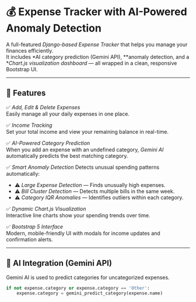 # 💰 Expense Tracker with AI-Powered Anomaly Detection

A full-featured *Django-based Expense Tracker* that helps you manage your finances efficiently.  
It includes *AI category prediction (Gemini API), **anomaly detection, and a **Chart.js visualization dashboard* — all wrapped in a clean, responsive Bootstrap UI.

---

## 🚀 Features

✅ *Add, Edit & Delete Expenses*  
Easily manage all your daily expenses in one place.

✅ *Income Tracking*  
Set your total income and view your remaining balance in real-time.

✅ *AI-Powered Category Prediction*  
When you add an expense with an undefined category, *Gemini AI* automatically predicts the best matching category.

✅ *Smart Anomaly Detection*
Detects unusual spending patterns automatically:
- ⚠ *Large Expense Detection* — Finds unusually high expenses.
- ⚠ *Bill Cluster Detection* — Detects multiple bills in the same week.
- ⚠ *Category IQR Anomalies* — Identifies outliers within each category.

✅ *Dynamic Chart.js Visualization*  
Interactive line charts show your spending trends over time.

✅ *Bootstrap 5 Interface*  
Modern, mobile-friendly UI with modals for income updates and confirmation alerts.

---

## 🧠 AI Integration (Gemini API)

Gemini AI is used to predict categories for uncategorized expenses.
```python
if not expense.category or expense.category == 'Other':
    expense.category = gemini_predict_category(expense.name)
